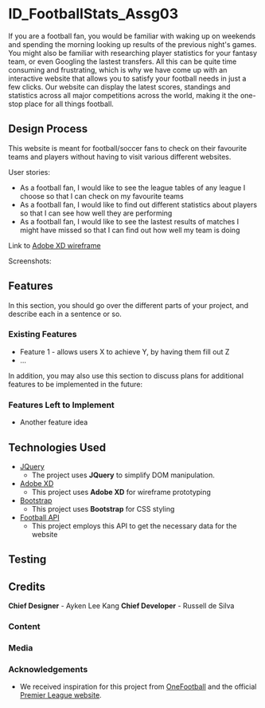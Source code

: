 # ID_FootballStats_Assg03
If you are a football fan, you would be familiar with waking up on weekends and spending the morning looking up results of the previous night's games. You might also be familiar with researching player statistics for your fantasy team, or even Googling the lastest transfers. All this can be quite time consuming and frustrating, which is why we have come up with an interactive website that allows you to satisfy your football needs in just a few clicks. Our website can display the latest scores, standings and statistics across all major competitions across the world, making it the one-stop place for all things football.

## Design Process
 
This website is meant for football/soccer fans to check on their favourite teams and players without having to visit various different websites.

User stories:
- As a football fan, I would like to see the league tables of any league I choose so that I can check on my favourite teams
- As a football fan, I would like to find out different statistics about players so that I can see how well they are performing
- As a football fan, I would like to see the lastest results of matches I might have missed so that I can find out how well my team is doing

Link to [Adobe XD wireframe](https://xd.adobe.com/view/76a84dcc-9ebc-460e-a6e8-f4a19545e9f7-23fb/)

Screenshots:

## Features

In this section, you should go over the different parts of your project, and describe each in a sentence or so.
 
### Existing Features
- Feature 1 - allows users X to achieve Y, by having them fill out Z
- ...

In addition, you may also use this section to discuss plans for additional features to be implemented in the future:

### Features Left to Implement
- Another feature idea

## Technologies Used
- [JQuery](https://jquery.com)
    - The project uses **JQuery** to simplify DOM manipulation.
- [Adobe XD](https://www.adobe.com/sea/products/xd.html)
    - This project uses **Adobe XD** for wireframe prototyping
- [Bootstrap](https://getbootstrap.com/)
    - This project uses **Bootstrap** for CSS styling
- [Football API](https://rapidapi.com/api-sports/api/api-football/details)
    - This project employs this API to get the necessary data for the website

## Testing

## Credits
**Chief Designer** - Ayken Lee Kang 
**Chief Developer** - Russell de Silva

### Content

### Media

### Acknowledgements

- We received inspiration for this project from [OneFootball](https://onefootball.com/en/home) and the official [Premier League website](https://www.premierleague.com/).

